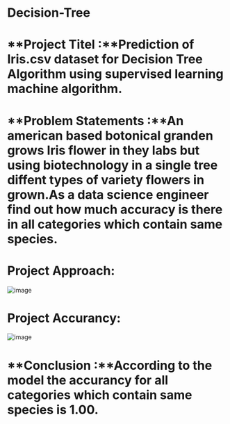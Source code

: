 # Decision-Tree
# **Project Titel :**Prediction of Iris.csv dataset for Decision Tree Algorithm using supervised learning machine algorithm.

# **Problem Statements :**An american based botonical granden grows Iris flower in they labs but using biotechnology in a single tree diffent types of variety flowers in grown.As a data science engineer find out how much accuracy is there in all categories which contain same species.

# **Project Approach**:
![image](https://github.com/Yokeshkumar28/Decision-Tree/assets/130818416/1bae3be5-2938-44e0-849b-f569ff9bdd9d)
# **Project Accurancy**:
![image](https://github.com/Yokeshkumar28/Decision-Tree/assets/130818416/cfe3ce62-4c99-4da6-9bdd-2342709fbaa0)

# **Conclusion :**According to the model the accurancy for all categories which contain same species is 1.00. 

